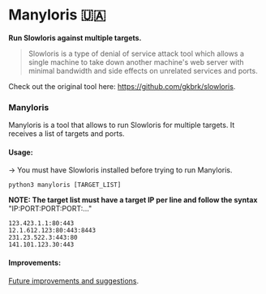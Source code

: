 # Manyloris 🇺🇦
**Run Slowloris against multiple targets.**

> Slowloris is a type of denial of service attack tool which allows a single machine to take down another machine's web server with minimal bandwidth and side effects on unrelated services and ports.

Check out the original tool here:
https://github.com/gkbrk/slowloris.

### Manyloris
Manyloris is a tool that allows to run Slowloris for multiple targets. It receives a list of targets and ports.

#### Usage:
-> You must have Slowloris installed before trying to run Manyloris.

`python3 manyloris [TARGET_LIST]`

**NOTE: The target list must have a target IP per line and follow the syntax** "IP:PORT:PORT:PORT:..."

```Example list:
123.423.1.1:80:443
12.1.612.123:80:443:8443
231.23.522.3:443:80
141.101.123.30:443
```

#### Improvements:
[Future improvements and suggestions](improvements.md).
